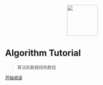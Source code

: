 <div align="center"><img width="100px" src="http://dunwu.test.upcdn.net/common/logo/zp.png" /></div>

# Algorithm Tutorial

> 算法和数据结构教程

[开始阅读](README.md)
